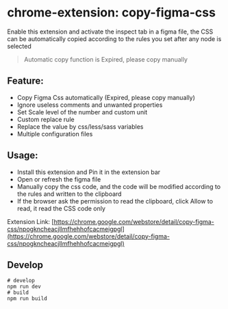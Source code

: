 # chrome-extension: copy-figma-css

Enable this extension and activate the inspect tab in a figma file, the CSS can be automatically copied according to the rules you set after any node is selected

> Automatic copy function is Expired, please copy manually

## Feature:
* Copy Figma Css automatically (Expired, please copy manually)
* Ignore useless comments and unwanted properties
* Set Scale level of the number and custom unit 
* Custom replace rule
* Replace the value by css/less/sass variables
* Multiple configuration files

## Usage: 
* Install this extension and Pin it in the extension bar
* Open or refresh the figma file
* Manually copy the css code, and the code will be modified according to the rules and written to the clipboard
* If the browser ask the permission to read the clipboard, click Allow to read, it read the CSS code only

Extension Link: [https://chrome.google.com/webstore/detail/copy-figma-css/npogkncheacjllmfhehhofcacmeigpgl](https://chrome.google.com/webstore/detail/copy-figma-css/npogkncheacjllmfhehhofcacmeigpgl)

## Develop
```shell
# develop
npm run dev
# build
npm run build
```

